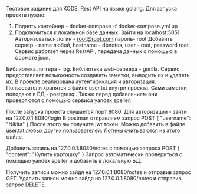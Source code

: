 Тестовое задание для KODE.
Rest API на языке golang.
Для запуска проекта нужно:
1. Поднять контейнер - docker-compose -f docker-compose.yml up
2. Подключиться к локальной базе данных:
   Зайти на localhost:5051
   Авторизоваться логин - root@root.com пароль- root
   Добавить сервер - name любой, hostname - dbnotes, user - root, password root.
Сервис работает через RestAPI, передача данных с помощью в формате json.

Библиотека логгера - log. Библиотека web-сервера - gorilla.
Сервис предоставляет возможность создавать заметки, выводить их и удалять их.
В проекте реализована аутентификация и авторизация. Пользователи хранятся в файле user.txt внутри проекта.
Сами заметки поподают в БД - postgresql. Также перед добавлением они проверяются с помощью сервиса yandex speller.

После запуска проекта слушается порт 8080. Для авторизации - зайти на 127.0.0.1:8080/login
В postman отправляем запрос POST
{
	"username": "Nikita"
}
После этого вы получите jwt токен.
Можно добавить в файле user.txt любых других пользователей. Логины считываются из этого файле.

Добавить запись на 127.0.0.1:8080/notes с помощью запроса POST
{
	"content": "Купить картошку"
}
Запрос автоматически провериться с помощью yandex speller и добавить в локальную БД.

Получить записи можно зайдя на 127.0.0.1:8080/notes и отправив запрос GET.
Удалить записи можно зайдя на 127.0.0.1:8080/notes и отправив запрос DELETE.





